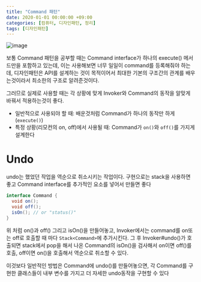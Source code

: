 ```yaml
---
title: "Command 패턴"
date: 2020-01-01 00:00:00 +09:00
categories: [컴퓨터, 디자인패턴, 정리]
tags: [디자인패턴]
---
```


![image](https://user-images.githubusercontent.com/61288262/191442434-78a8f3c5-e3cf-41f1-b0fb-e1526357b69b.png)

보통 Command 패턴을 공부할 때는 Command interface가 하나의 execute() 메서드만을 포함하고 있는데, 이는  사용해보면 너무 일일이 command를 등록해줘야 하는데, 디자인패턴은 API를 설계하는 것이 목적이어서 최대한 기본의 구조간의 관계를 배우는것이라서 최소한의 구조로 알려준것이다.

그러므로 실제로 사용할 때는 각 상황에 맞게 Invoker와 Command의 동작을 알맞게 바꿔서 적용하는것이 좋다.
- 일반적으로 사용되야 할 때: 배운것처럼 Command가 하나의 동작만 하게 (`execute()`)
- 특정 상황(리모컨의 on, off)에서 사용될 때: Command가 `on()`와 `off()`를 가지게 설계한다

# Undo
undo는 했었던 작업을 역순으로 취소시키는 작업이다. 구현으로는 stack을 사용하면 좋고 Command interface를 추가적인 요소를 넣어서 만들면 좋다
```java
interface Command {
  void on();
  void off();
  isOn(); // or "status()"
}
```
위 처럼 on()과 off() 그리고 isOn()을 만들어놓고, Invoker에서는 command를 on또는 off로 호출할 때 마다 `Stack<Command>`에 추가시킨다. 그 후 Invoker#undo()가 호출되면 stack에서 pop을 해서 나온 Command의 isOn()을 검사해서 on이면 off()를 호출, off이면 on()을 호출해서 역순으로 취소할 수 있다.

이것보다 일반적인 방법은 Command에 undo()를 만들어놓으면, 각 Command를 구현한 클래스들이 내부 변수를 가지고 더 자세한 undo동작을 구현할 수 있다
